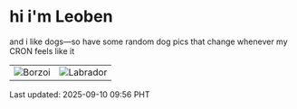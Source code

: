 # hi i'm Leoben

and i like dogs—so have some random dog pics that change whenever my CRON feels like it

|  |  |
|--------|----------|
| ![Borzoi](https://random-dog-vercel.vercel.app/api/random-borzoi?v=1757469378) | ![Labrador](https://random-dog-vercel.vercel.app/api/random-labrador?v=1757469378) |

Last updated: 2025-09-10 09:56 PHT
